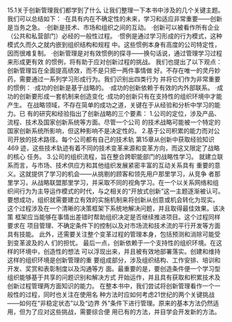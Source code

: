 15.1关于创新管理我们都学到了什么
让我们整理一下本书中涉及的几个关键主题。我们可以总结如下：
·在具有内在不确定性的未来，学习和适应非常重要——创新是当务之急。
·创新是技术、市场和组织之间的互动。
·创新可以被看作所有企业（公共和私营部门）必经的一般性过程。
·惯例是通过学习形成的行为模式，这种模式久而久之就内嵌到组织结构和规程
中。这些惯例本身有高度的公司特定性，因而很难复制。
·创新管理是对有效惯例的探寻——换句话说，通过管理学习过程来形成更有效
的惯例，将有助于应对创新过程的挑战。
我们也提出了以下观点：创新管理旨在全面提高绩效，而不是只把一两件事情做
好。不存在唯一的灵丹妙药，需要通过一系列学习形成行为。我们识别出四类行为
并将它们作为非常重要的惯例：
·成功的创新是基于战略的。
·成功的创新依赖于有效的内外部联系。
·成功的创新要形成一套机制来创造变化
·成功的创新只有在支持性的组织环境中才能产生。
在战略领域，不存在简单的成功之道，关键在于从经验和分析中学习的能力。已
有的研究和经验指出了创新战略的三个要素：
1.公司的定位，涉及产品、流程、技术及国家创新系统等方面。尽管一个公司
的技术战略可能被一个特定的国家创新系统所影响，但这种影响不是决定性的。
2.基于公司积累的能力而对公司开放的技术路径。每个公司都有自己的技术轨
第15章从创新中获取经验知识469
迹，这些技术轨迹有着不同的技术变革来源和变革方向，而这又限定了战略的核心
任务。
3.公司的组织流程，旨在整合跨职能部门的战略性学习。
就建立联系而言，与市场、技术供应方和其他组织发展紧密丰富的互动关系具有
重要的意义。这就提供了学习的机会——从挑剔的顾客和领先用户那里学习，从竞争
者那里学习，从战略联盟那里学习，并采取不同的视角学习。在一个以关系网络和组
织间行为为主导运作模式的时代，与之相关的“开放式创新”这一主题逐渐被认可。
要想成功，组织就需要建立有效的实施机制来将创新从创意或机会转化为现实。
这个过程涉及在一个清晰的决策框架下系统地解决问题，并且取得最佳效果。该决策
框架应当能够在事情出差错时帮助组织决定是否继续推进项目。这个过程同样要求在
项目管理、不确定条件下的控制以及对市场流和技术流的平行开发等方面具有技能。
此外，还需要关注整个变革过程的管理本身，包括预测和消除可能受到变革波及的人
们的担忧。
最后一点，创新依赖于一个支持性的组织环境。在这样的环境中，创造性的想法
可以浮现出来，并且被有效地部署落实。创建和维持这样的组织环境是创新管理的重
要组成部分，涉及组织结构、工作安排、培训和开发、奖赏和表彰制度以及沟通等方
面。最重要的是，要创造条件便一个学习型组织能够基于共享的问题识别和解决方式
开始运作，并且具有获取和积累技术及创新过程管理两方面知识的能力。
在整本书中，我们尝试将创新管理看作一个一般性的过程，同时也关注在使用名
种方法时应如何考虑21世纪的两个关键挑战——如何在“非稳定状态”以及“边界
外”条件下进行管理。原来的基本方法仍然适用，但为了应对这些挑战，需要综合便
用已有的方法，并目学会开发新的方法。
